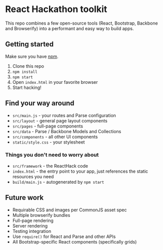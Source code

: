 # React Hackathon toolkit

This repo combines a few open-source tools (React, Bootstrap, Backbone and Browserify)
into a performant and easy way to build apps.

## Getting started

Make sure you have [npm](http://npmjs.org/).

1. Clone this repo
2. `npm install`
3. `npm start`
4. Open `index.html` in your favorite browser
5. Start hacking!

## Find your way around

* `src/main.js` - your routes and Parse configuration
* `src/layout` - general page layout components
* `src/pages` - full-page components
* `src/data` - Parse / Backbone Models and Collections
* `src/components` - all other UI components
* `static/style.css` - your stylesheet

### Things you don't need to worry about
* `src/framework` - the ReactHack code
* `index.html` - the entry point to your app, just references the static resources you need
* `build/main.js` - autogenerated by `npm start`

## Future work

- Requirable CSS and images per CommonJS asset spec
- Multiple browserify bundles
- Full-page rendering
- Server rendering
- Testing integration
- Use `require()` for React and Parse and other APIs
- All Bootstrap-specific React components (specifically grids)
